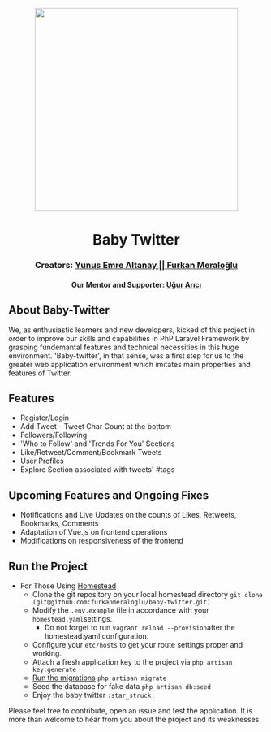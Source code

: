 <p align="center"><a href="https://laravel.com" target="_blank"><img src="https://raw.githubusercontent.com/laravel/art/master/logo-lockup/5%20SVG/2%20CMYK/1%20Full%20Color/laravel-logolockup-cmyk-red.svg" width="400"></a></p>

<h1 align="center"><strong>Baby Twitter</strong></h1>
<h3 align="center">Creators: <a href="https://github.com/yemrealtanay" target="_blank">Yunus Emre Altanay || </a><a href="https://github.com/furkanmeraloglu" target="_blank">Furkan Meraloğlu</a></h3>
<h4 align="center">Our Mentor and Supporter: <a href="https://github.com/ugurarici" target="_blank">Uğur Arıcı</a></h4>

## About Baby-Twitter

We, as enthusiastic learners and new developers, kicked of this project in order to improve our skills and capabilities in PhP Laravel Framework by grasping fundemantal features and technical necessities in this huge environment. 'Baby-twitter', in that sense, was a first step for us to the greater web application environment which imitates main properties and features of Twitter. 

## Features

- Register/Login
- Add Tweet - Tweet Char Count at the bottom
- Followers/Following
- 'Who to Follow' and 'Trends For You' Sections
- Like/Retweet/Comment/Bookmark Tweets
- User Profiles
- Explore Section associated with tweets' #tags
## Upcoming Features and Ongoing Fixes

- Notifications and Live Updates on the counts of Likes, Retweets, Bookmarks, Comments
- Adaptation of Vue.js on frontend operations 
- Modifications on responsiveness of the frontend
## Run the Project

- For Those Using [Homestead](https://laravel.com/docs/8.x/homestead) 
  - Clone the git repository on your local homestead directory
    `git clone (git@github.com:furkanmeraloglu/baby-twitter.git)`
  - Modify the `.env.example` file in accordance with your `homestead.yaml`settings.
    - Do not forget to run `vagrant reload --provision`after the homestead.yaml configuration. 
  - Configure your `etc/hosts` to get your route settings proper and working. 
  - Attach a fresh application key to the project via `php artisan key:generate` 
  - [Run the migrations](https://laravel.com/docs/8.x/migrations)
    `php artisan migrate`
  - Seed the database for fake data
    `php artisan db:seed` 
  - Enjoy the baby twitter `:star_struck:`

Please feel free to contribute, open an issue and test the application. It is more than welcome to hear from you about the project and its weaknesses. 
